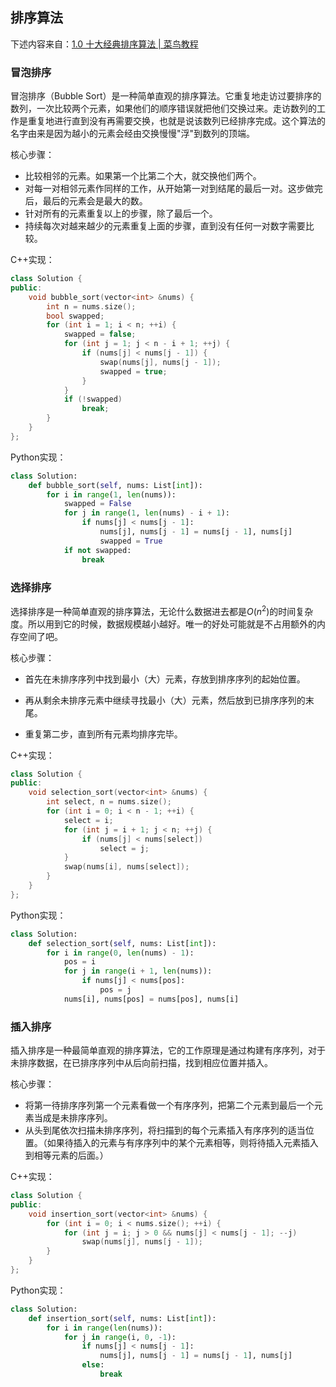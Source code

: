 ## 排序算法
下述内容来自：[1.0 十大经典排序算法 | 菜鸟教程](https://www.runoob.com/w3cnote/ten-sorting-algorithm.html)

### 冒泡排序

冒泡排序（Bubble Sort）是一种简单直观的排序算法。它重复地走访过要排序的数列，一次比较两个元素，如果他们的顺序错误就把他们交换过来。走访数列的工作是重复地进行直到没有再需要交换，也就是说该数列已经排序完成。这个算法的名字由来是因为越小的元素会经由交换慢慢"浮"到数列的顶端。

核心步骤：

- 比较相邻的元素。如果第一个比第二个大，就交换他们两个。
- 对每一对相邻元素作同样的工作，从开始第一对到结尾的最后一对。这步做完后，最后的元素会是最大的数。
- 针对所有的元素重复以上的步骤，除了最后一个。
- 持续每次对越来越少的元素重复上面的步骤，直到没有任何一对数字需要比较。

C++实现：

```cpp
class Solution {
public:
    void bubble_sort(vector<int> &nums) {
        int n = nums.size();
        bool swapped;
        for (int i = 1; i < n; ++i) {
            swapped = false;
            for (int j = 1; j < n - i + 1; ++j) {
                if (nums[j] < nums[j - 1]) {
                    swap(nums[j], nums[j - 1]);
                    swapped = true;
                }
            }
            if (!swapped)
                break;
        }
    }
};
```

Python实现：

```python
class Solution:
    def bubble_sort(self, nums: List[int]):
        for i in range(1, len(nums)):
            swapped = False
            for j in range(1, len(nums) - i + 1):
                if nums[j] < nums[j - 1]:
                    nums[j], nums[j - 1] = nums[j - 1], nums[j]
                    swapped = True
            if not swapped:
                break
```

### 选择排序

选择排序是一种简单直观的排序算法，无论什么数据进去都是$O(n^2)$的时间复杂度。所以用到它的时候，数据规模越小越好。唯一的好处可能就是不占用额外的内存空间了吧。

核心步骤：

- 首先在未排序序列中找到最小（大）元素，存放到排序序列的起始位置。

- 再从剩余未排序元素中继续寻找最小（大）元素，然后放到已排序序列的末尾。

- 重复第二步，直到所有元素均排序完毕。

C++实现：

```cpp
class Solution {
public:
    void selection_sort(vector<int> &nums) {
        int select, n = nums.size();
        for (int i = 0; i < n - 1; ++i) {
            select = i;
            for (int j = i + 1; j < n; ++j) {
                if (nums[j] < nums[select])
                    select = j;
            }
            swap(nums[i], nums[select]);
        }
    }
};
```

Python实现：

```python
class Solution:
    def selection_sort(self, nums: List[int]):
        for i in range(0, len(nums) - 1):
            pos = i
            for j in range(i + 1, len(nums)):
                if nums[j] < nums[pos]:
                    pos = j
            nums[i], nums[pos] = nums[pos], nums[i]
```

### 插入排序

插入排序是一种最简单直观的排序算法，它的工作原理是通过构建有序序列，对于未排序数据，在已排序序列中从后向前扫描，找到相应位置并插入。

核心步骤：

- 将第一待排序序列第一个元素看做一个有序序列，把第二个元素到最后一个元素当成是未排序序列。
- 从头到尾依次扫描未排序序列，将扫描到的每个元素插入有序序列的适当位置。（如果待插入的元素与有序序列中的某个元素相等，则将待插入元素插入到相等元素的后面。）

C++实现：

```cpp
class Solution {
public:
    void insertion_sort(vector<int> &nums) {
        for (int i = 0; i < nums.size(); ++i) {
            for (int j = i; j > 0 && nums[j] < nums[j - 1]; --j)
                swap(nums[j], nums[j - 1]);
        }
    }
};
```

Python实现：

```python
class Solution:
    def insertion_sort(self, nums: List[int]):
        for i in range(len(nums)):
            for j in range(i, 0, -1):
                if nums[j] < nums[j - 1]:
                    nums[j], nums[j - 1] = nums[j - 1], nums[j]
                else:
                    break
```

